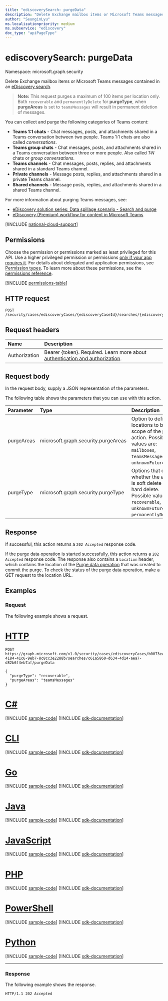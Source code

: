 ```yaml
---
title: "ediscoverySearch: purgeData"
description: "Delete Exchange mailbox items or Microsoft Teams messages contained in an eDiscovery search."
author: "SeunginLyu"
ms.localizationpriority: medium
ms.subservice: "ediscovery"
doc_type: "apiPageType"
---
```


# ediscoverySearch: purgeData
Namespace: microsoft.graph.security

Delete Exchange mailbox items or Microsoft Teams messages contained in an [eDiscovery search](../resources/security-ediscoverysearch.md).

>**Note:** This request purges a maximum of 100 items per location only. Both `recoverable` and `permanentlyDelete` for **purgeType**, when **purgeAreas** is set to `teamsMessages` will result in permanent deletion of messages.

You can collect and purge the following categories of Teams content:
- **Teams 1:1 chats** - Chat messages, posts, and attachments shared in a Teams conversation between two people. Teams 1:1 chats are also called *conversations*.
- **Teams group chats** - Chat messages, posts, and attachments shared in a Teams conversation between three or more people. Also called *1:N* chats or *group conversations*.
- **Teams channels** - Chat messages, posts, replies, and attachments shared in a standard Teams channel.
- **Private channels** - Message posts, replies, and attachments shared in a private Teams channel.
- **Shared channels** - Message posts, replies, and attachments shared in a shared Teams channel.

For more information about purging Teams messages, see:
- [eDiscovery solution series: Data spillage scenario - Search and purge](/microsoft-365/compliance/data-spillage-scenariosearch-and-purge)
- [eDiscovery (Premium) workflow for content in Microsoft Teams](/microsoft-365/compliance/teams-workflow-in-advanced-ediscovery) 


[!INCLUDE [national-cloud-support](../../includes/global-us.md)]

## Permissions
Choose the permission or permissions marked as least privileged for this API. Use a higher privileged permission or permissions [only if your app requires it](/graph/permissions-overview#best-practices-for-using-microsoft-graph-permissions). For details about delegated and application permissions, see [Permission types](/graph/permissions-overview#permission-types). To learn more about these permissions, see the [permissions reference](/graph/permissions-reference).

<!-- { "blockType": "permissions", "name": "security_ediscoverysearch_purgedata" } -->
[!INCLUDE [permissions-table](../includes/permissions/security-ediscoverysearch-purgedata-permissions.md)]

## HTTP request

<!-- {
  "blockType": "ignored"
}
-->
``` http
POST /security/cases/ediscoveryCases/{ediscoveryCaseId}/searches/{ediscoverySearchId}/purgeData
```

## Request headers
|Name|Description|
|:---|:---|
|Authorization|Bearer {token}. Required. Learn more about [authentication and authorization](/graph/auth/auth-concepts).|

## Request body
In the request body, supply a JSON representation of the parameters.

The following table shows the parameters that you can use with this action.

|Parameter|Type|Description|
|:---|:---|:---|
|purgeAreas|microsoft.graph.security.purgeAreas| Option to define the locations to be in scope of the purge action. Possible values are: `mailboxes`, `teamsMessages`, `unknownFutureValue`. |
|purgeType|microsoft.graph.security.purgeType| Options that control whether the action is soft delete or hard delete. Possible values are: `recoverable`, `unknownFutureValue`, `permanentlyDelete`. |

## Response

If successful, this action returns a `202 Accepted` response code.

If the purge data operation is started successfully, this action returns a `202 Accepted` response code. The response also contains a `Location` header, which contains the location of the [Purge data operation](../resources/security-ediscoverypurgedataoperation.md) that was created to commit the purge. To check the status of the purge data operation, make a GET request to the location URL.

## Examples

### Request
The following example shows a request.

# [HTTP](#tab/http)
<!-- {
  "blockType": "request",
  "name": "securityediscoverysearchpurgedata"
}
-->
``` http
POST https://graph.microsoft.com/v1.0/security/cases/ediscoveryCases/b0073e4e-4184-41c6-9eb7-8c8cc3e2288b/searches/c61a5860-d634-4d14-aea7-d82b6f4eb7af/purgeData

{
  "purgeType": "recoverable",
  "purgeAreas": "teamsMessages"
}
```

# [C#](#tab/csharp)
[!INCLUDE [sample-code](../includes/snippets/csharp/securityediscoverysearchpurgedata-csharp-snippets.md)]
[!INCLUDE [sdk-documentation](../includes/snippets/snippets-sdk-documentation-link.md)]

# [CLI](#tab/cli)
[!INCLUDE [sample-code](../includes/snippets/cli/securityediscoverysearchpurgedata-cli-snippets.md)]
[!INCLUDE [sdk-documentation](../includes/snippets/snippets-sdk-documentation-link.md)]

# [Go](#tab/go)
[!INCLUDE [sample-code](../includes/snippets/go/securityediscoverysearchpurgedata-go-snippets.md)]
[!INCLUDE [sdk-documentation](../includes/snippets/snippets-sdk-documentation-link.md)]

# [Java](#tab/java)
[!INCLUDE [sample-code](../includes/snippets/java/securityediscoverysearchpurgedata-java-snippets.md)]
[!INCLUDE [sdk-documentation](../includes/snippets/snippets-sdk-documentation-link.md)]

# [JavaScript](#tab/javascript)
[!INCLUDE [sample-code](../includes/snippets/javascript/securityediscoverysearchpurgedata-javascript-snippets.md)]
[!INCLUDE [sdk-documentation](../includes/snippets/snippets-sdk-documentation-link.md)]

# [PHP](#tab/php)
[!INCLUDE [sample-code](../includes/snippets/php/securityediscoverysearchpurgedata-php-snippets.md)]
[!INCLUDE [sdk-documentation](../includes/snippets/snippets-sdk-documentation-link.md)]

# [PowerShell](#tab/powershell)
[!INCLUDE [sample-code](../includes/snippets/powershell/securityediscoverysearchpurgedata-powershell-snippets.md)]
[!INCLUDE [sdk-documentation](../includes/snippets/snippets-sdk-documentation-link.md)]

# [Python](#tab/python)
[!INCLUDE [sample-code](../includes/snippets/python/securityediscoverysearchpurgedata-python-snippets.md)]
[!INCLUDE [sdk-documentation](../includes/snippets/snippets-sdk-documentation-link.md)]

---

### Response
The following example shows the response.
<!-- {
  "blockType": "response",
  "truncated": true
}
-->
``` http
HTTP/1.1 202 Accepted
```

